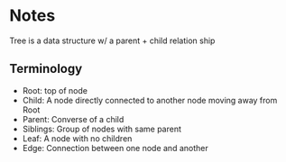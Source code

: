 # Notes
Tree is a data structure w/ a parent + child relation ship
## Terminology
- Root: top of node
- Child: A node directly connected to another node moving away from Root
- Parent: Converse of a child
- Siblings: Group of nodes with same parent
- Leaf: A node with no children
- Edge: Connection between one node and another